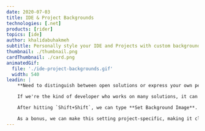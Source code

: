 ```yaml
---
date: 2020-07-03
title: IDE & Project Backgrounds
technologies: [.net]
products: [rider]
topics: [ide]
author: khalidabuhakmeh
subtitle: Personally style your IDE and Projects with custom background images
thumbnail: ./thumbnail.png
cardThumbnail: ./card.png
animatedGif:
  file: './ide-project-backgrounds.gif'
  width: 540
leadin: |
    **Need to distinguish between open solutions or express your own personal style?** 🤔💅

    If we're the kind of developer who works on many solutions, it can be difficult to visually identify our current working solution in an ocean of open IDEs. Even if we're the kind of developer that<!--more--> works on one solution at a time, it may help to have a visual identity for each project. With Rider, we recognize that the IDE can have a role in distinguishing the personality of each developer and their project. That's why Rider allows us to set the IDE background on a per-project basis or globally.

    After hitting `Shift+Shift`, we can type **Set Background Image**. From the Background Image dialog, we can select the image and how Rider will tile the image. We can also make the distinction between being the background of the editor and tools, or just the empty frame.

    As a bonus, we can make this setting project-specific, making it clear which projects we are currently working in through visual cues alone.
---
```

